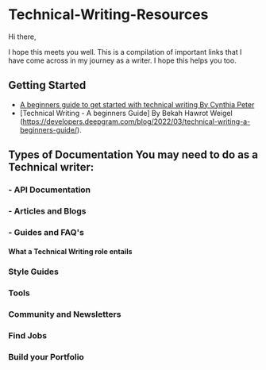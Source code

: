 # Technical-Writing-Resources

Hi there, 

I hope this meets you well. 
This is a compilation of important links that I have come across in my journey as a writer. I hope this helps you too.

## Getting Started
- [A beginners guide to get started with technical writing By Cynthia Peter](https://cynthiapeter.com/a-beginners-guide-to-get-started-with-technical-writing)
- [Technical Writing - A beginners Guide] By Bekah Hawrot Weigel (https://developers.deepgram.com/blog/2022/03/technical-writing-a-beginners-guide/).

## Types of Documentation You may need to do as a Technical writer:

### - API Documentation
### - Articles and Blogs
### - Guides and FAQ's

#### What a Technical Writing role entails

### Style Guides

### Tools

### Community and Newsletters

### Find Jobs

### Build your Portfolio
